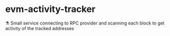 # evm-activity-tracker
:alembic: Small service connecting to RPC provider and scanning each block to get activity of the tracked addresses
